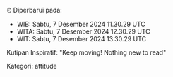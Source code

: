 ⏰ Diperbarui pada:
- WIB: Sabtu, 7 Desember 2024 11.30.29 UTC
- WITA: Sabtu, 7 Desember 2024 12.30.29 UTC
- WIT: Sabtu, 7 Desember 2024 13.30.29 UTC

Kutipan Inspiratif:
"Keep moving! Nothing new to read"


Kategori: attitude


